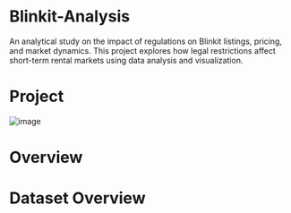 # Blinkit-Analysis
An analytical study on the impact of regulations on Blinkit listings, pricing, and market dynamics. This project explores how legal restrictions affect short-term rental markets using data analysis and visualization.

# Project 
![image](https://github.com/user-attachments/assets/24dd9065-8cb0-4a2c-9f11-ed4a54bd0e78)


# Overview

# Dataset Overview

